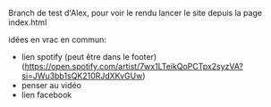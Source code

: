 Branch de test d'Alex, pour voir le rendu lancer le site depuis la page index.html





idées en vrac en commun:

- lien spotify (peut être dans le footer) (https://open.spotify.com/artist/7wx1LTeikQoPCTpx2syzVA?si=JWu3bb1sQK210RJdXKvGUw)
- penser au vidéo
- lien facebook